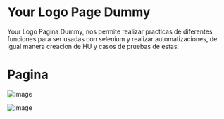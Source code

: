 # Your Logo Page Dummy

Your Logo Pagina Dummy, nos permite realizar practicas de diferentes funciones para ser usadas con selenium y realizar automatizaciones,
de igual manera creacion de HU y casos de pruebas de estas.

# Pagina
![image](https://user-images.githubusercontent.com/62624253/163208669-d8a1061d-94ea-4c33-8ae9-890f2fea6c13.png)


![image](https://user-images.githubusercontent.com/62624253/163209065-910d6bdc-cc68-4432-abaf-bc9791a43087.png)



